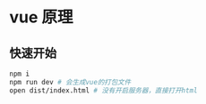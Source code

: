 # vue 原理

## 快速开始

```bash
npm i
npm run dev # 会生成vue的打包文件
open dist/index.html # 没有开启服务器，直接打开html
```
